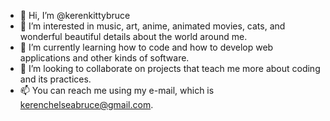 - 👋 Hi, I’m @kerenkittybruce
- 👀 I’m interested in music, art, anime, animated movies, cats, and wonderful beautiful details about the world around me.
- 🌱 I’m currently learning how to code and how to develop web applications and other kinds of software.
- 💞️ I’m looking to collaborate on projects that teach me more about coding and its practices.
- 📫 You can reach me using my e-mail, which is kerenchelseabruce@gmail.com.

<!---
kerenkittybruce/kerenkittybruce is a ✨ special ✨ repository because its `README.md` (this file) appears on your GitHub profile.
You can click the Preview link to take a look at your changes.
--->
